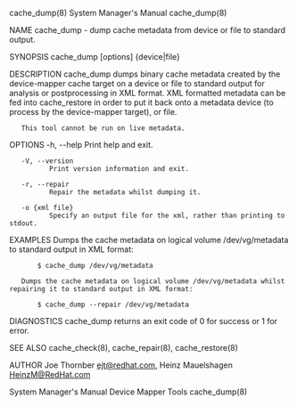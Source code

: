 cache_dump(8)                                                                              System Manager's Manual                                                                              cache_dump(8)

NAME
       cache_dump - dump cache metadata from device or file to standard output.

SYNOPSIS
       cache_dump [options] {device|file}

DESCRIPTION
       cache_dump  dumps  binary  cache metadata created by the device-mapper cache target on a device or file to standard output for analysis or postprocessing in XML format. XML formatted metadata can be
       fed into cache_restore in order to put it back onto a metadata device (to process by the device-mapper target), or file.

       This tool cannot be run on live metadata.

OPTIONS
       -h, --help
              Print help and exit.

       -V, --version
              Print version information and exit.

       -r, --repair
              Repair the metadata whilst dumping it.

       -o {xml file}
              Specify an output file for the xml, rather than printing to stdout.

EXAMPLES
       Dumps the cache metadata on logical volume /dev/vg/metadata to standard output in XML format:

           $ cache_dump /dev/vg/metadata

       Dumps the cache metadata on logical volume /dev/vg/metadata whilst repairing it to standard output in XML format:

           $ cache_dump --repair /dev/vg/metadata

DIAGNOSTICS
       cache_dump returns an exit code of 0 for success or 1 for error.

SEE ALSO
       cache_check(8), cache_repair(8), cache_restore(8)

AUTHOR
       Joe Thornber <ejt@redhat.com>, Heinz Mauelshagen <HeinzM@RedHat.com>

System Manager's Manual                                                                      Device Mapper Tools                                                                                cache_dump(8)
